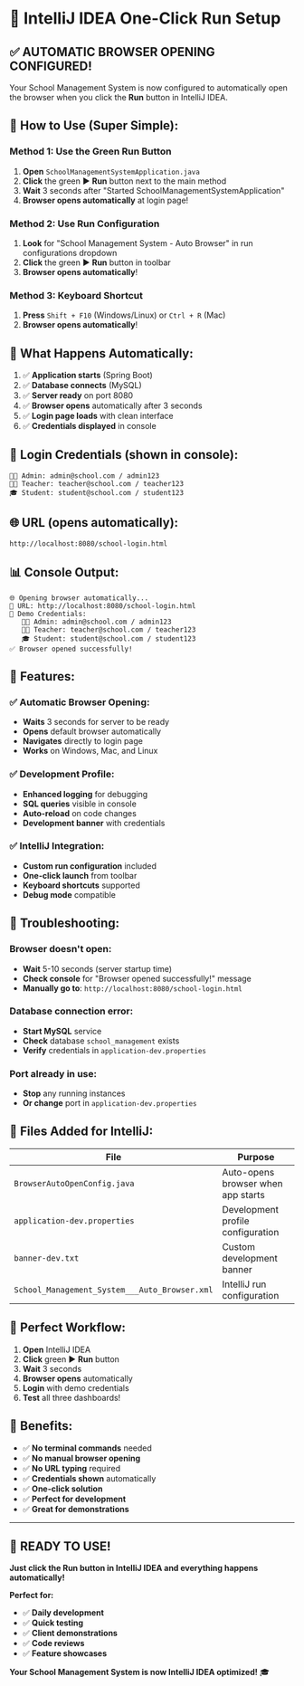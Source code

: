 # 🚀 IntelliJ IDEA One-Click Run Setup

## ✅ **AUTOMATIC BROWSER OPENING CONFIGURED!**

Your School Management System is now configured to automatically open the browser when you click the **Run** button in IntelliJ IDEA.

## 🎯 **How to Use (Super Simple):**

### **Method 1: Use the Green Run Button**
1. **Open** `SchoolManagementSystemApplication.java`
2. **Click** the green ▶️ **Run** button next to the main method
3. **Wait** 3 seconds after "Started SchoolManagementSystemApplication"
4. **Browser opens automatically** at login page!

### **Method 2: Use Run Configuration**
1. **Look** for "School Management System - Auto Browser" in run configurations dropdown
2. **Click** the green ▶️ **Run** button in toolbar
3. **Browser opens automatically**!

### **Method 3: Keyboard Shortcut**
1. **Press** `Shift + F10` (Windows/Linux) or `Ctrl + R` (Mac)
2. **Browser opens automatically**!

## 🔧 **What Happens Automatically:**

1. ✅ **Application starts** (Spring Boot)
2. ✅ **Database connects** (MySQL)
3. ✅ **Server ready** on port 8080
4. ✅ **Browser opens** automatically after 3 seconds
5. ✅ **Login page loads** with clean interface
6. ✅ **Credentials displayed** in console

## 🔐 **Login Credentials** (shown in console):
```
👨‍💼 Admin: admin@school.com / admin123
👩‍🏫 Teacher: teacher@school.com / teacher123  
🎓 Student: student@school.com / student123
```

## 🌐 **URL** (opens automatically):
`http://localhost:8080/school-login.html`

## 📊 **Console Output:**
```
🌐 Opening browser automatically...
📱 URL: http://localhost:8080/school-login.html
🔐 Demo Credentials:
   👨‍💼 Admin: admin@school.com / admin123
   👩‍🏫 Teacher: teacher@school.com / teacher123
   🎓 Student: student@school.com / student123
✅ Browser opened successfully!
```

## 🎨 **Features:**

### ✅ **Automatic Browser Opening:**
- **Waits** 3 seconds for server to be ready
- **Opens** default browser automatically
- **Navigates** directly to login page
- **Works** on Windows, Mac, and Linux

### ✅ **Development Profile:**
- **Enhanced logging** for debugging
- **SQL queries** visible in console
- **Auto-reload** on code changes
- **Development banner** with credentials

### ✅ **IntelliJ Integration:**
- **Custom run configuration** included
- **One-click launch** from toolbar
- **Keyboard shortcuts** supported
- **Debug mode** compatible

## 🔧 **Troubleshooting:**

### **Browser doesn't open:**
- **Wait** 5-10 seconds (server startup time)
- **Check console** for "Browser opened successfully!" message
- **Manually go to**: `http://localhost:8080/school-login.html`

### **Database connection error:**
- **Start MySQL** service
- **Check** database `school_management` exists
- **Verify** credentials in `application-dev.properties`

### **Port already in use:**
- **Stop** any running instances
- **Or change** port in `application-dev.properties`

## 📁 **Files Added for IntelliJ:**

| File | Purpose |
|------|---------|
| `BrowserAutoOpenConfig.java` | Auto-opens browser when app starts |
| `application-dev.properties` | Development profile configuration |
| `banner-dev.txt` | Custom development banner |
| `School_Management_System___Auto_Browser.xml` | IntelliJ run configuration |

## 🎯 **Perfect Workflow:**

1. **Open** IntelliJ IDEA
2. **Click** green ▶️ **Run** button
3. **Wait** 3 seconds
4. **Browser opens** automatically
5. **Login** with demo credentials
6. **Test** all three dashboards!

## 🎉 **Benefits:**

- ✅ **No terminal commands** needed
- ✅ **No manual browser opening**
- ✅ **No URL typing** required
- ✅ **Credentials shown** automatically
- ✅ **One-click solution**
- ✅ **Perfect for development**
- ✅ **Great for demonstrations**

---

## 🚀 **READY TO USE!**

**Just click the Run button in IntelliJ IDEA and everything happens automatically!**

**Perfect for:**
- ✅ **Daily development**
- ✅ **Quick testing**
- ✅ **Client demonstrations**
- ✅ **Code reviews**
- ✅ **Feature showcases**

**Your School Management System is now IntelliJ IDEA optimized!** 🎓
